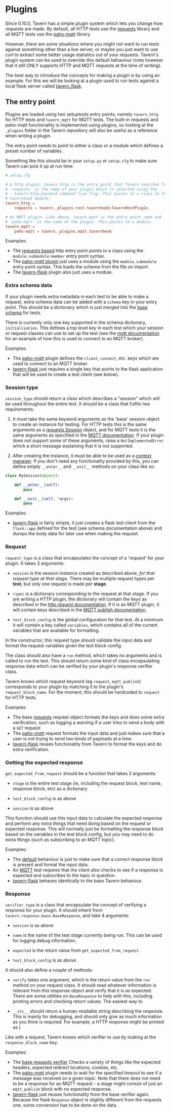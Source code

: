 # Plugins

Since 0.10.0, Tavern has a simple plugin system which lets you change how
requests are made. By default, all HTTP tests use the
[requests](http://docs.python-requests.org/en/master/) library and all MQTT
tests use the [paho-mqtt](https://www.eclipse.org/paho/clients/python/docs/)
library. 

However, there are some situations where you might not want to run tests against
something other than a live server, or maybe you just want to use curl to
extract some better usage statistics out of your requests. Tavern's plugin
system can be used to override this default behaviour (note however that it
still ONLY supports HTTP and MQTT requests at the time of writing).

The best way to introduce the concepts for making a plugin is by using an
example. For this we will be looking at a plugin used to run tests against a
local flask server called
[tavern_flask](https://github.com/taverntesting/tavern-flask).

## The entry point

Plugins are loaded using two setuptools entry points, namely `tavern_http` for
HTTP tests and `tavern_mqtt` for MQTT tests. The built-in requests and paho-mqtt
functionality is implemented using plugins, so looking at the `_plugins` folder
in the Tavern repository will also be useful as a reference when writing a
plugin.

The entry point needs to point to either a class or a module which defines a
preset number of variables.

Something like this should be in your `setup.py` or `setup.cfg` to make sure
Tavern can pick it up at run time:

```conf
# setup.cfg

# A http plugin. tavern_http is the entry point that Tavern searches for,
# 'requests' is the name of your plugin which is selected using the
# --tavern-http-backend command line flag. This points to a class in the
# tavernhook module.
tavern_http =
    requests = tavern._plugins.rest.tavernhook:TavernRestPlugin

# An MQTT plugin. Like above, tavern_mqtt is the entry point name and
# 'paho-mqtt' is the name of the plugin. This points to a module.
tavern_mqtt =
    paho-mqtt = tavern._plugins.mqtt.tavernhook
```

Examples:

- The [requests
  based](https://github.com/taverntesting/tavern/blob/master/tavern/_plugins/rest/tavernhook.py)
  http entry point points to a class using the `module.submodule:member` entry
  point syntax.
- The [paho-mqtt
  plugin](https://github.com/taverntesting/tavern/blob/master/tavern/_plugins/mqtt/tavernhook.py)
  just uses a module using the `module.submodule` entry point syntax. This loads
  the schema from the file on import.
- The
  [tavern-flask](https://github.com/taverntesting/tavern-flask/blob/master/tavern_flask/tavernhook.py)
  plugin also just uses a module.

### Extra schema data

If your plugin needs extra metadata in each test to be able to make a request,
extra schema data can be added with a `schema` key in your entry point. This
should be a dictionary which is just merged into the [base
schema](https://github.com/taverntesting/tavern/blob/master/tavern/schemas/tests.schema.yaml)
for tests.

There is currently only one key supported in the schema dictionary,
`initialisation`. This defines a top level key in each test which your session
or request classes can use to set up the test (see the [mqtt
documentation](https://taverntesting.github.io/documentation#testing-with-mqtt-messages)
for an example of how this is used to connect to an MQTT broker).

Examples:

- The
  [paho-mqtt](https://github.com/taverntesting/tavern/blob/master/tavern/_plugins/mqtt/schema.yaml)
  plugin defines the `client`, `connect`, etc. keys which are used to connect to
  an MQTT broker.
- [tavern-flask](https://github.com/taverntesting/tavern-flask/blob/master/tavern_flask/schema.yaml)
  just requires a single key that points to the flask application that will be
  used to create a test client (see below).

### Session type

`session_type` should return a class which describes a "session" which will be
used throughout the entire test. It should be a class that fulfils two
requirements:

1. It must take the same keyword arguments as the 'base' session object to
create an instance for testing. For
HTTP tests this is the same arguments as a
[requests.Session](http://docs.python-requests.org/en/master/user/advanced/#session-objects)
object, and for MQTT tests it is the same arguments as specified in the
[MQTT documentation](https://taverntesting.github.io/documentation#mqtt-connection-options).
If your plugin does not support some of these arguments, raise a
`NotImplementedError` which a short message explaining that it is not supported.

2. After creating the instance, it must be able to be used as a [context
manager](https://docs.python.org/3/library/stdtypes.html#typecontextmanager).
If you don't need any functionality provided by this, you can define empty
`__enter__` and `__exit__` methods on your class like so:

```python
class MySession(object):

    def __enter__(self):
        pass

    def __exit__(self, *args):
        pass
```

Examples:

- [tavern-flask](https://github.com/taverntesting/tavern-flask/blob/master/tavern_flask/client.py)
  is fairly simple, it just creates a flask test client from the `flask::app`
  defined for the test (see schema documentation above) and dumps the body data
  for later use when making the request.

### Request

`request_type` is a class that encapsulates the concept of a 'request' for your
plugin. It takes 3 arguments:

- `session` is the session instance created as described above, *for that
  request type at that stage*. There may be multiple request types per **test**,
  but only one request is made per **stage**.

- `rspec` is a dictionary corresponding to the request at that stage. If you are
  writing a HTTP plugin, the dictionary will contain the keys as described in
  the [http request
  documentation](https://taverntesting.github.io/documentation#request). If it
  is an MQTT plugin, it will contain keys described in the [MQTT publish
  documentation](https://taverntesting.github.io/documentation#mqtt-publishing-options).

- `test_block_config` is the global configuration for that test. At a minimum it
  will contain a key called `variables`, which contains all of the current
  variables that are available for formatting.

In the constructor, this request type should validate the input data and format
the request variables given the test block config.

The class should also have a `run` method, which takes no arguments and is
called to run the test. This should return some kind of class encapsulating
response data which can be verified by your plugin's response verifier class.

Tavern knows which request keyword (eg `request`, `mqtt_publish`) corresponds to
your plugin by matching it to the plugin's `request_block_name`. For the moment,
this should be hardcoded to `request` for HTTP tests.

Examples:

- The base
  [requests](https://github.com/taverntesting/tavern/blob/master/tavern/_plugins/rest/request.py)
  request object formats the keys and does some extra verification, such as
  logging a warning if a user tries to send a body with a `GET` request
- The
  [paho-mqtt](https://github.com/taverntesting/tavern/blob/master/tavern/_plugins/mqtt/request.py)
  request formats the input data and just makes sure that a user is not trying
  to send two kinds of payloads at a time.
- [tavern-flask](https://github.com/taverntesting/tavern-flask/blob/master/tavern_flask/request.py)
  reuses functionality from Tavern to format the keys and do extra verification.

### Getting the expected response

`get_expected_from_request` should be a function that takes 3 arguments:

- `stage` is the entire test stage (ie, including the request block, test name,
  response block, etc) as a dictionary

- `test_block_config` is as above

- `session` is as above

This function should use this input data to calculate the expected response and
perform any extra things that need doing based on the request or expected
response. This will normally just be formatting the response block based on the
variables in the test block config, but you may need to do extra things (such as
subscribing to an MQTT topic).

Examples:

- The
  [default](https://github.com/taverntesting/tavern/blob/master/tavern/_plugins/rest/tavernhook.py)
  behaviour is just to make sure that a correct response block is present and
  format the input data.
- An
  [MQTT](https://github.com/taverntesting/tavern/blob/master/tavern/_plugins/mqtt/tavernhook.py)
  test requires that the client also checks to see if a response is expected and
  subscribes to the topic in question.
- [tavern-flask](https://github.com/taverntesting/tavern-flask/blob/master/tavern_flask/tavernhook.py)
  behaves identically to the base Tavern behaviour.

### Response

`verifier_type` is a class that encapsulate the concept of verifying a response
for your plugin. It should inherit from `tavern.response.base.BaseResponse`, and
take 4 arguments:

- `session` is as above

- `name` is the name of the test stage currently being run. This can be used for
  logging debug information.

- `expected` is the return value from `get_expected_from_request`.

- `test_block_config` is as above.

It should also define a couple of methods:

- `verify` takes one argument, which is the return value from the `run` method
  on your request class. It should read whatever information is relevant from
  this response object and verify that it is as expected. There are some
  utilities on `BaseResponse` to help with this, including printing errors and
  checking return values. The easiest way to 

- `__str__` should return a human-readable string describing the response. This
  is mainly for debugging, and should only give as much information as you think
  is required. For example, a HTTP response might be printed as (

Like with a request, Tavern knows which verifier to use by looking at the
`response_block_name` key.

Examples:

- The [base
  requests verifier](https://github.com/taverntesting/tavern/blob/master/tavern/_plugins/rest/response.py)
  Checks a variety of things like the expected headers, expected redirect
  locations, cookies, etc.
- The
  [paho-mqtt](https://github.com/taverntesting/tavern/blob/master/tavern/_plugins/mqtt/response.py)
  plugin needs to wait for the specified timeout to see if a message was
  received on a given topic. Note that there does not need to be a response for
  an MQTT request - a stage might consist of just an `mqtt_publish` block with
  no expected response.
- [tavern-flask](https://github.com/taverntesting/tavern-flask/blob/master/tavern_flask/response.py)
  just reuses functionality from the base verifier again. Because the flask
  `Response` object is slightly different from the requests one, some conversion
  has to be done on the data.
